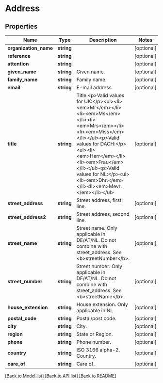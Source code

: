 # Address

## Properties
Name | Type | Description | Notes
------------ | ------------- | ------------- | -------------
**organization_name** | **string** |  | [optional] 
**reference** | **string** |  | [optional] 
**attention** | **string** |  | [optional] 
**given_name** | **string** | Given name. | [optional] 
**family_name** | **string** | Family name. | [optional] 
**email** | **string** | E-mail address. | [optional] 
**title** | **string** | Title.&lt;p&gt;Valid values for UK:&lt;/p&gt;&lt;ul&gt;&lt;li&gt;&lt;em&gt;Mr&lt;/em&gt;&lt;/li&gt;&lt;li&gt;&lt;em&gt;Ms&lt;/em&gt;&lt;/li&gt;&lt;li&gt;&lt;em&gt;Mrs&lt;/em&gt;&lt;/li&gt;&lt;li&gt;&lt;em&gt;Miss&lt;/em&gt;&lt;/li&gt;&lt;/ul&gt;&lt;p&gt;Valid values for DACH:&lt;/p&gt;&lt;ul&gt;&lt;li&gt;&lt;em&gt;Herr&lt;/em&gt;&lt;/li&gt;&lt;li&gt;&lt;em&gt;Frau&lt;/em&gt;&lt;/li&gt;&lt;/ul&gt;&lt;p&gt;Valid values for NL:&lt;/p&gt;&lt;ul&gt;&lt;li&gt;&lt;em&gt;Dhr.&lt;/em&gt;&lt;/li&gt;&lt;li&gt;&lt;em&gt;Mevr.&lt;/em&gt;&lt;/li&gt;&lt;/ul&gt; | [optional] 
**street_address** | **string** | Street address, first line. | [optional] 
**street_address2** | **string** | Street address, second line. | [optional] 
**street_name** | **string** | Street name. Only applicable in DE/AT/NL. Do not combine with street_address. See &lt;b&gt;streetNumber&lt;/b&gt;. | [optional] 
**street_number** | **string** | Street number. Only applicable in DE/AT/NL. Do not combine with street_address. See &lt;b&gt;streetName&lt;/b&gt;. | [optional] 
**house_extension** | **string** | House extension. Only applicable in NL | [optional] 
**postal_code** | **string** | Postal/post code. | [optional] 
**city** | **string** | City. | [optional] 
**region** | **string** | State or Region. | [optional] 
**phone** | **string** | Phone number. | [optional] 
**country** | **string** | ISO 3166 alpha-2. Country. | [optional] 
**care_of** | **string** | Care of. | [optional] 

[[Back to Model list]](../README.md#documentation-for-models) [[Back to API list]](../README.md#documentation-for-api-endpoints) [[Back to README]](../README.md)


